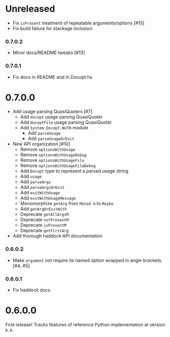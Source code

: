 # Unreleased

- Fix `isPresent` treatment of repeatable arguments/options [#15]
- Fix build failure for stackage inclusion

### 0.7.0.2

- Minor docs/README tweaks [#13]

### 0.7.0.1

- Fix docs in README and in Docopt.hs

# 0.7.0.0

- Add usage parsing QuasiQuoters [#7]
  - Add `docopt` usage parsing QuasiQuoter
  - Add `docoptFile` usage parsing QuasiQuoter
  - Add `System.Docopt.NoTH` module
    - Add `parseUsage`
    - Add `parseUsageOrExit`
- New API organization [#10]
  - Remove `optionsWithUsage`
  - Remove `optionsWithUsageDebug`
  - Remove `optionsWithUsageFile`
  - Remove `optionsWithUsageFileDebug`
  - Add `Docopt` type to represent a parsed usage string
  - Add `usage`
  - Add `parseArgs`
  - Add `parseArgsOrExit`
  - Add `exitWithUsage`
  - Add `exitWithUsageMessage`
  - Monomorphize `getArg` from `Monad m` to `Maybe`
  - Add `getArgOrExitWith`
  - Deprecate `getAllArgsM`
  - Deprecate `notPresentM`
  - Deprecate `isPresentM`
  - Deprecate `getFirstArg`
- Add thorough haddock API documentation
  
### 0.6.0.2

- Make `argument` not require its named option wrapped in angle brackets. [#4, #5]

### 0.6.0.1

- Fix haddock docs.

# 0.6.0.0

First release! Tracks features of reference Python implementation at version `0.6`.
